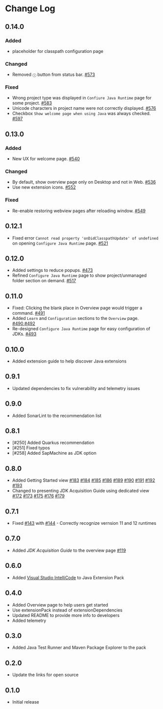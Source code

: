 # Change Log

## 0.14.0
### Added
- placeholder for classpath configuration page

### Changed
- Removed `ⓘ` button from status bar. [#573](https://github.com/microsoft/vscode-java-pack/pull/573)

### Fixed
- Wrong project type was displayed in `Confiure Java Runtime` page for some project. [#583](https://github.com/microsoft/vscode-java-pack/issues/583)
- Unicode characters in project name were not correctly displayed. [#576](https://github.com/microsoft/vscode-java-pack/pull/576)
- Checkbox `Show welcome page when using Java` was always checked. [#597](https://github.com/microsoft/vscode-java-pack/pull/597)

## 0.13.0
### Added
- New UX for welcome page. [#540](https://github.com/microsoft/vscode-java-pack/issues/540)

### Changed
- By default, show overview page only on Desktop and not in Web. [#536](https://github.com/microsoft/vscode-java-pack/pull/536)
- Use new extension icons. [#552](https://github.com/microsoft/vscode-java-pack/pull/552)

### Fixed
- Re-enable restoring webview pages after reloading window. [#549](https://github.com/microsoft/vscode-java-pack/pull/549)

## 0.12.1
- Fixed error `Cannot read property 'onDidClasspathUpdate' of undefined` on opening `Configure Java Runtime` page. [#521](https://github.com/microsoft/vscode-java-pack/issues/521)

## 0.12.0
- Added settings to reduce popups. [#473](https://github.com/microsoft/vscode-java-pack/pull/473)
- Refined `Configure Java Runtime` page to show project/unmanaged folder section on demand. [#517](https://github.com/microsoft/vscode-java-pack/pull/517)

## 0.11.0
- Fixed: Clicking the blank place in Overview page would trigger a command. [#491](https://github.com/microsoft/vscode-java-pack/pull/491)
- Added `Learn` and `Configuration` sections to the `Overview` page. [#490](https://github.com/microsoft/vscode-java-pack/pull/490),[#492](https://github.com/microsoft/vscode-java-pack/pull/492)
- Re-designed `Configure Java Runtime` page for easy configuration of JDKs. [#493](https://github.com/microsoft/vscode-java-pack/pull/493)

## 0.10.0
- Added extension guide to help discover Java extensions

## 0.9.1
- Updated dependencies to fix vulnerability and telemetry issues

## 0.9.0
- Added SonarLint to the recommendation list

## 0.8.1
- [#250] Added Quarkus recommendation
- [#251] Fixed typos
- [#258] Added SapMachine as JDK option

## 0.8.0
- Added Getting Started view [#183](https://github.com/Microsoft/vscode-java-pack/issues/183) [#184](https://github.com/Microsoft/vscode-java-pack/issues/184) [#185](https://github.com/Microsoft/vscode-java-pack/issues/185) [#186](https://github.com/Microsoft/vscode-java-pack/issues/186) [#189](https://github.com/Microsoft/vscode-java-pack/issues/189) [#190](https://github.com/Microsoft/vscode-java-pack/issues/190) [#191](https://github.com/Microsoft/vscode-java-pack/issues/191) [#192](https://github.com/Microsoft/vscode-java-pack/issues/192) [#193](https://github.com/Microsoft/vscode-java-pack/issues/193)
- Changed to presenting JDK Acquisition Guide using dedicated view [#172](https://github.com/Microsoft/vscode-java-pack/issues/172) [#173](https://github.com/Microsoft/vscode-java-pack/issues/173) [#175](https://github.com/Microsoft/vscode-java-pack/issues/175) [#176](https://github.com/Microsoft/vscode-java-pack/issues/176) [#179](https://github.com/Microsoft/vscode-java-pack/issues/179)

## 0.7.1
- Fixed [#143](https://github.com/Microsoft/vscode-java-pack/issues/143) with [#144](https://github.com/Microsoft/vscode-java-pack/pull/144) - Correctly recognize vernsion 11 and 12 runtimes

## 0.7.0
- Added *JDK Acquisition Guide* to the overview page [#119](https://github.com/Microsoft/vscode-java-pack/pull/119)

## 0.6.0
- Added [Visual Studio IntelliCode](https://marketplace.visualstudio.com/items?itemName=VisualStudioExptTeam.vscodeintellicode) to Java Extension Pack

## 0.4.0
- Added Overview page to help users get started
- Use extensionPack instead of extensionDependencies
- Updated README to provide more info to developers
- Added telemetry

## 0.3.0
- Added Java Test Runner and Maven Package Explorer to the pack

## 0.2.0
- Update the links for open source

## 0.1.0
- Initial release
